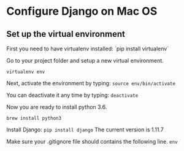 <h1>Configure Django on Mac OS</h1>

<h2>Set up the virtual environment</h2>
First you need to have virtualenv installed: `pip install virtualenv`

Go to your project folder and setup a new virtual environment.

`virtualenv env`

Next, activate the environment by typing: `source env/bin/activate`

You can deactivate it any time by typing: `deactivate`

Now you are ready to install python 3.6.

`brew install python3`

Install Django: `pip install django`
The current version is 1.11.7

Make sure your .gitignore file should contains the following line.
`env`